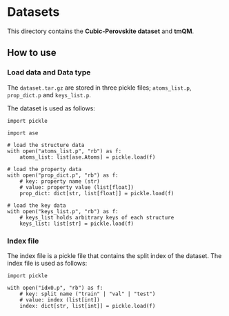 # Datasets

This directory contains the **Cubic-Perovskite dataset** and **tmQM**.

## How to use
 
### Load data and Data type
The `dataset.tar.gz` are stored in three pickle files; `atoms_list.p`, `prop_dict.p` and `keys_list.p`.

The dataset is used as follows:

```python3
import pickle

import ase

# load the structure data
with open("atoms_list.p", "rb") as f:
    atoms_list: list[ase.Atoms] = pickle.load(f)

# load the property data
with open("prop_dict.p", "rb") as f:
    # key: property name (str)
    # value: property value (list[float])
    prop_dict: dict[str, list[float]] = pickle.load(f)

# load the key data
with open("keys_list.p", "rb") as f:
    # keys_list holds arbitrary keys of each structure
    keys_list: list[str] = pickle.load(f)
```

### Index file
The index file is a pickle file that contains the split index of the dataset. The index file is used as follows:

```python3
import pickle

with open("idx0.p", "rb") as f:
    # key: split name ("train" | "val" | "test")
    # value: index (list[int])
    index: dict[str, list[int]] = pickle.load(f)
```
